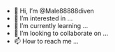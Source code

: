 - 👋 Hi, I’m @Male88888diven
- 👀 I’m interested in ...
- 🌱 I’m currently learning ...
- 💞️ I’m looking to collaborate on ...
- 📫 How to reach me ...

<!---
Male88888diven/Male88888diven is a ✨ special ✨ repository because its `README.md` (this file) appears on your GitHub profile.
You can click the Preview link to take a look at your changes.
--->

